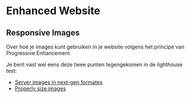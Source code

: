 # Enhanced Website

## Responsive Images
Over hoe je images kunt gebruiken in je website volgens het principe van Progressive Enhancement.

Je bent vast wel eens deze twee punten tegengekomen in de lighthouse test:
- [Server images in next-gen formates](https://developer.chrome.com/docs/lighthouse/performance/uses-webp-images)
- [Properly size images](https://developer.chrome.com/docs/lighthouse/performance/uses-responsive-images)
<!--
## Wat zijn responsive images

Responsive images helpen de browser om het beste plaatje te kiezen voor de eindgebruiker. Daarmee houdt de browser rekening met de internet snelheid, het device en de grootte van het scherm. Wij geven de browser een aantal opties en de browser kiest dan zelf wat de beste is met alle variabelen voor de eindgebruiker. We hebben hiervoor drie opties: `srcset`, `picture` in html en `image-set` in CSS (voor backgrounds).

Dit zorgt voor een betere user experience en performance zie [nummer 21 op de performance checklist](https://www.smashingmagazine.com/2021/01/front-end-performance-2021-free-pdf-checklist/#assets-optimizations).

## Opdracht: Formaten en browserondersteuning
- Ga op zoek naar de verschillende image formats ​die we kunnen gebruiken op het web​
- Schrijf ze op het bord, bijv .jpg​ en hoe goed ze ondersteund worden door browsers​

### Srcset

We kunnen srcset gebruiken in een `<img>` element. Hiermee kunnen we de browser vertellen dat we verschillende image formats hebben, verschillende sizes en zelfs welke plaatje we het liefst willen gebruiken voor bepaalde schermgroottes.

[MDN documentatie srcset](https://developer.mozilla.org/en-US/docs/Web/API/HTMLImageElement/srcset)

### Picture

Picture is een element waar we verschillende `source` aan kunnen meegeven en een default, zodat we de browser op weg helpen met de juiste afbeelding te kiezen. Picture wordt ook veel voor art direction gebruikt. Denk aan een portrait foto die goed werkt op mobiel maar een andere ratio moet krijgen op desktop. 

[MDN documentatie picture](https://developer.mozilla.org/en-US/docs/Web/HTML/Reference/Elements/picture)

### Image-set

We kunnen in CSS backgrounds ook responsive images gebruiken dmv image-set. Hier kun je een ook weer een lijstje aan formats meegeven zodat de browser zelf kan kiezen welke het serveert. 

[MDN documentatie image-set](https://developer.mozilla.org/en-US/docs/Web/CSS/image/image-set)

## Hoe gebruiken we responsive images

Before:
```
  <img src="plaatje.png" alt="Plaatje" width="400" height="300" decoding="async">
```

After:
```
  <picture>
    <source type="image/avif" srcset="/plaatje.avif, /plaatje@2x.avif 2x">
    <source type="image/webp" srcset="/plaatje.webp, /plaatje@2x.webp 2x">
    <img src="plaatje.png" srcset="plaatje.png 2x" alt="Plaatje" width="400" height="300" decoding="async">
  </picture>
```

#### Opdracht: `picture` element

🛠️ Maak een demo met het picture element, waar je verschillende formaten gebruikt. Kijk in de network tab welke afbeelding er wordt gekozen. Test dit ook met een oude browser via browserstack. Wat zijn de verschillen?

💪 Voor de hardlopers
👉 Je kunt met javascript en de [`.currentSrc`](https://developer.mozilla.org/en-US/docs/Web/API/HTMLImageElement/currentSrc) de source van het gekozen plaatje console.loggen of nog beter een paragraaf neerzetten en de `textContent` veranderen, zodat je het makkelijker ziet.

###  Resolution switching

Je kunt met het media attribuut in het picture element verschillende afbeeldingen laten tonen. Dit gaat verder dan alleen de width media query, je kunt de hele lijst aan [media queries](https://developer.mozilla.org/en-US/docs/Web/CSS/CSS_media_queries/Using_media_queries) gebruiken
Uiteg dat je srcset en sizes kan gebruiken om hogere of lagere resolutie te laden afhankelijk van de het apparaat/schermgrootte.

🛠️ Maak een tweede demo waar je ten minste drie verschillende media queries toepast.


### Art direction

Uitleg dat je afhankelijk van de schermgrootte een ander plaatje kan tonen. Dit doe je met het media attribute van het source elementen. 



### Opdracht:  Responsive Images met de Directus API

Image Optimization in Directus 
https://learndirectus.com/image-optimization-in-directus/
- Width and Height
- Image Format
- Image Quality



### Bronnen

- [Do we use adaptive media loading and client hints?- Frontend Performance Checklist #21](https://www.smashingmagazine.com/2021/01/front-end-performance-2021-free-pdf-checklist/#21)
- [Using responsive images in HTML](https://developer.mozilla.org/en-US/docs/Web/HTML/Guides/Responsive_images)
- [Responsive Images 101, Part 1: Definitions](https://cloudfour.com/thinks/responsive-images-101-definitions/)

-->
